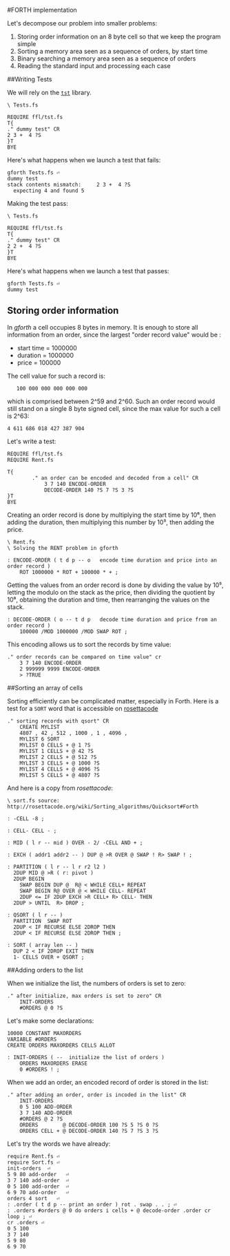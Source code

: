 #FORTH implementation

Let's decompose our problem into smaller problems:

1. Storing order information on an 8 byte cell so that we keep the program simple
2. Sorting a memory area seen as a sequence of orders, by start time
3. Binary searching a memory area seen as a sequence of orders 
4. Reading the standard input and processing each case

##Writing Tests

We will rely on the [`tst`](http://irdvo.nl/FFL/docs/tst.html) library.

    \ Tests.fs

    REQUIRE ffl/tst.fs
    T{
    ." dummy test" CR
    2 3 +  4 ?S
    }T
    BYE

Here's what happens when we launch a test that fails:

    gforth Tests.fs ⏎
    dummy test
    stack contents mismatch:     2 3 +  4 ?S
      expecting 4 and found 5

Making the test pass:

    \ Tests.fs

    REQUIRE ffl/tst.fs
    T{
    ." dummy test" CR
    2 2 +  4 ?S
    }T
    BYE

Here's what happens when we launch a test that passes:

    gforth Tests.fs ⏎
    dummy test

## Storing order information

In *gforth* a cell occupies 8 bytes in memory. It is enough to store all information from an order, since the largest "order record value" would be :
    
- start time = 1000000 
- duration   = 1000000
- price      = 100000

The cell value for such a record is:

       100 000 000 000 000 000

which is comprised between 2^59 and 2^60. Such an order record would still stand on a single 8 byte signed cell, since the max value for such a cell is 2^63:

    4 611 686 018 427 387 904

Let's write a test:

    REQUIRE ffl/tst.fs
    REQUIRE Rent.fs

    T{
            ." an order can be encoded and decoded from a cell" CR
                3 7 140 ENCODE-ORDER
                DECODE-ORDER 140 ?S 7 ?S 3 ?S
    }T
    BYE

Creating an order record is done by multiplying the start time by 10⁶, then adding the duration, then multiplying this number by 10⁵, then adding the price.

    \ Rent.fs
    \ Solving the RENT problem in gforth

    : ENCODE-ORDER ( t d p -- o   encode time duration and price into an order record )
        ROT 1000000 * ROT + 100000 * + ;

Getting the values from an order record is done by dividing the value by 10⁵, letting the modulo on the stack as the price, then dividing the quotient by 10⁶, obtaining the duration and time, then rearranging the values on the stack.

    : DECODE-ORDER ( o -- t d p   decode time duration and price from an order record )
        100000 /MOD 1000000 /MOD SWAP ROT ;

This encoding allows us to sort the records by time value:

    ." order records can be compared on time value" cr
        3 7 140 ENCODE-ORDER
        2 999999 9999 ENCODE-ORDER
        > ?TRUE 

##Sorting an array of cells

Sorting efficiently can be complicated matter, especially in Forth.
Here is a test for a `SORT` word that is accessible on [rosettacode](http://rosettacode.org/wiki/Sorting_algorithms/Quicksort#Forth)

    ." sorting records with qsort" CR
        CREATE MYLIST 
        4807 , 42 , 512 , 1000 , 1 , 4096 ,
        MYLIST 6 SORT
        MYLIST 0 CELLS + @ 1 ?S
        MYLIST 1 CELLS + @ 42 ?S
        MYLIST 2 CELLS + @ 512 ?S
        MYLIST 3 CELLS + @ 1000 ?S
        MYLIST 4 CELLS + @ 4096 ?S
        MYLIST 5 CELLS + @ 4807 ?S

And here is a copy from *rosettacode*:

    \ sort.fs source: http://rosettacode.org/wiki/Sorting_algorithms/Quicksort#Forth

    : -CELL -8 ;

    : CELL- CELL - ;

    : MID ( l r -- mid ) OVER - 2/ -CELL AND + ;

    : EXCH ( addr1 addr2 -- ) DUP @ >R OVER @ SWAP ! R> SWAP ! ;

    : PARTITION ( l r -- l r r2 l2 )
      2DUP MID @ >R ( r: pivot )
      2DUP BEGIN
        SWAP BEGIN DUP @  R@ < WHILE CELL+ REPEAT
        SWAP BEGIN R@ OVER @ < WHILE CELL- REPEAT
        2DUP <= IF 2DUP EXCH >R CELL+ R> CELL- THEN
      2DUP > UNTIL  R> DROP ;

    : QSORT ( l r -- )
      PARTITION  SWAP ROT
      2DUP < IF RECURSE ELSE 2DROP THEN
      2DUP < IF RECURSE ELSE 2DROP THEN ;

    : SORT ( array len -- )
      DUP 2 < IF 2DROP EXIT THEN
      1- CELLS OVER + QSORT ;

##Adding orders to the list

When we initialize the list, the numbers of orders is set to zero:

    ." after initialize, max orders is set to zero" CR
        INIT-ORDERS
        #ORDERS @ 0 ?S

Let's make some declarations:

    10000 CONSTANT MAXORDERS 
    VARIABLE #ORDERS
    CREATE ORDERS MAXORDERS CELLS ALLOT

    : INIT-ORDERS ( --  initialize the list of orders )
        ORDERS MAXORDERS ERASE
        0 #ORDERS ! ;

When we add an order, an encoded record of order is stored in the list:

    ." after adding an order, order is incoded in the list" CR
        INIT-ORDERS
        0 5 100 ADD-ORDER 
        3 7 140 ADD-ORDER 
        #ORDERS @ 2 ?S
        ORDERS        @ DECODE-ORDER 100 ?S 5 ?S 0 ?S
        ORDERS CELL + @ DECODE-ORDER 140 ?S 7 ?S 3 ?S

Let's try the words we have already:

    require Rent.fs ⏎
    require Sort.fs ⏎
    init-orders  ⏎
    5 9 80 add-order   ⏎
    3 7 140 add-order  ⏎
    0 5 100 add-order  ⏎
    6 9 70 add-order   ⏎
    orders 4 sort   ⏎
    : .order ( t d p -- print an order ) rot . swap . . ; ⏎
    : .orders #orders @ 0 do orders i cells + @ decode-order .order cr loop ; ⏎
    cr .orders ⏎
    0 5 100
    3 7 140
    5 9 80
    6 9 70
